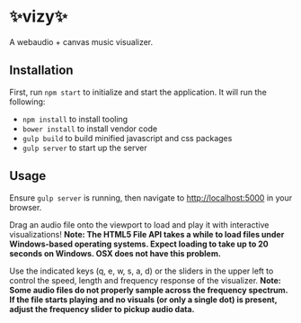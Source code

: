:sparkles:vizy:sparkles:
========================

A webaudio + canvas music visualizer.


Installation
------------

First, run ```npm start``` to initialize and start the application. It will run the following:
* ```npm install``` to install tooling
* ```bower install``` to install vendor code
* ```gulp build``` to build minified javascript and css packages
* ```gulp server``` to start up the server


Usage
-----

Ensure ```gulp server``` is running, then navigate to [http://localhost:5000](http://localhost:5000) in your browser.

Drag an audio file onto the viewport to load and play it with interactive visualizations! **Note: The HTML5 File API takes a while to load files under Windows-based operating systems. Expect loading to take up to 20 seconds on Windows. OSX does not have this problem.**

Use the indicated keys (q, e, w, s, a, d) or the sliders in the upper left to control the speed, length and frequency response of the visualizer. **Note: Some audio files do not properly sample across the frequency spectrum. If the file starts playing and no visuals (or only a single dot) is present, adjust the frequency slider to pickup audio data.**
